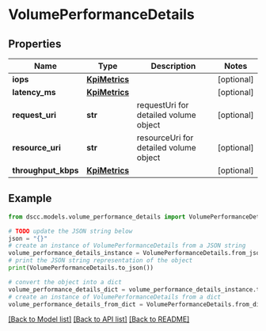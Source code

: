 # VolumePerformanceDetails


## Properties

Name | Type | Description | Notes
------------ | ------------- | ------------- | -------------
**iops** | [**KpiMetrics**](KpiMetrics.md) |  | [optional] 
**latency_ms** | [**KpiMetrics**](KpiMetrics.md) |  | [optional] 
**request_uri** | **str** | requestUri for detailed volume object | [optional] 
**resource_uri** | **str** | resourceUri for detailed volume object | [optional] 
**throughput_kbps** | [**KpiMetrics**](KpiMetrics.md) |  | [optional] 

## Example

```python
from dscc.models.volume_performance_details import VolumePerformanceDetails

# TODO update the JSON string below
json = "{}"
# create an instance of VolumePerformanceDetails from a JSON string
volume_performance_details_instance = VolumePerformanceDetails.from_json(json)
# print the JSON string representation of the object
print(VolumePerformanceDetails.to_json())

# convert the object into a dict
volume_performance_details_dict = volume_performance_details_instance.to_dict()
# create an instance of VolumePerformanceDetails from a dict
volume_performance_details_from_dict = VolumePerformanceDetails.from_dict(volume_performance_details_dict)
```
[[Back to Model list]](../README.md#documentation-for-models) [[Back to API list]](../README.md#documentation-for-api-endpoints) [[Back to README]](../README.md)


